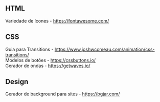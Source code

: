 ## HTML
Variedade de ícones - https://fontawesome.com/

## CSS
Guia para Transitions - https://www.joshwcomeau.com/animation/css-transitions/
\
Modelos de botões - https://cssbuttons.io/
\
Gerador de ondas - https://getwaves.io/

## Design
Gerador de background para sites - https://bgjar.com/
